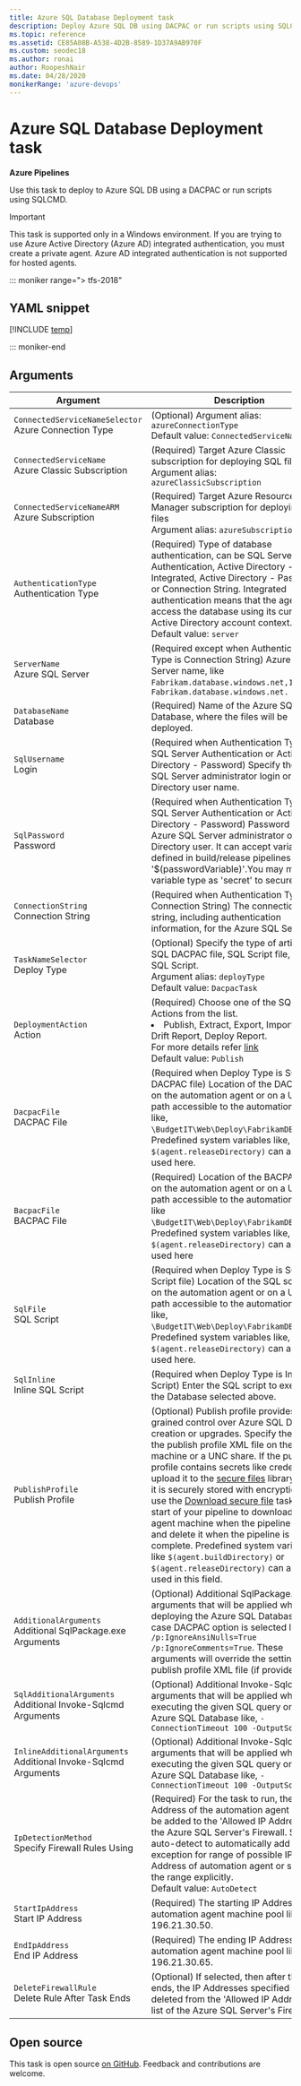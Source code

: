```yaml
---
title: Azure SQL Database Deployment task
description: Deploy Azure SQL DB using DACPAC or run scripts using SQLCMD
ms.topic: reference
ms.assetid: CE85A08B-A538-4D2B-8589-1D37A9AB970F
ms.custom: seodec18
ms.author: ronai
author: RoopeshNair
ms.date: 04/28/2020
monikerRange: 'azure-devops'
---
```


# Azure SQL Database Deployment task

**Azure Pipelines**

Use this task to deploy to Azure SQL DB using a DACPAC or run scripts using SQLCMD.

> [!IMPORTANT]
> This task is supported only in a Windows environment. If you are trying to use Azure Active Directory (Azure AD) integrated authentication, you must create a private agent. Azure AD integrated authentication is not supported for hosted agents.

::: moniker range="> tfs-2018"

## YAML snippet

[!INCLUDE [temp](../includes/yaml/SqlAzureDacpacDeploymentV1.md)]

::: moniker-end

## Arguments

|Argument|Description|
|--- |--- |
|`ConnectedServiceNameSelector`<br/>Azure Connection Type|(Optional) Argument alias: `azureConnectionType` <br/>Default value: `ConnectedServiceNameARM`|
|`ConnectedServiceName`<br/>Azure Classic Subscription|(Required) Target Azure Classic subscription for deploying SQL files <br/>Argument alias: `azureClassicSubscription`|
|`ConnectedServiceNameARM`<br/>Azure Subscription|(Required) Target Azure Resource Manager subscription for deploying SQL files <br/>Argument alias: `azureSubscription`|
|`AuthenticationType`<br/>Authentication Type|(Required) Type of database authentication, can be SQL Server Authentication, Active Directory - Integrated, Active Directory - Password, or Connection String. Integrated authentication means that the agent will access the database using its current Active Directory account context. <br/>Default value: `server`|
|`ServerName`<br/>Azure SQL Server|(Required except when Authentication Type is Connection String) Azure SQL Server name, like `Fabrikam.database.windows.net,1433` or `Fabrikam.database.windows.net.`|
|`DatabaseName`<br/>Database|(Required) Name of the Azure SQL Database, where the files will be deployed.|
|`SqlUsername`<br/>Login|(Required when Authentication Type is SQL Server Authentication or Active Directory - Password) Specify the Azure SQL Server administrator login or Active Directory user name.|
|`SqlPassword`<br/>Password|(Required when Authentication Type is SQL Server Authentication or Active Directory - Password) Password for the Azure SQL Server administrator or Active Directory user. It can accept variables defined in build/release pipelines as '$(passwordVariable)'.You may mark the variable type as 'secret' to secure it.|
|`ConnectionString`<br/>Connection String|(Required when Authentication Type is Connection String) The connection string, including authentication information, for the Azure SQL Server.|
|`TaskNameSelector`<br/>Deploy Type|(Optional) Specify the type of artifact, SQL DACPAC file, SQL Script file, or Inline SQL Script. <br/>Argument alias: `deployType` <br/>Default value: `DacpacTask`|
|`DeploymentAction` <br/>Action| (Required) Choose one of the SQL Actions from the list. <br/><li> Publish, Extract, Export, Import, Script, Drift Report, Deploy Report. <br/>For more details refer [link​](https://go.microsoft.com/fwlink/?linkid=875177) <br/>Default value: `Publish`|
|`DacpacFile`<br/>DACPAC File|(Required when Deploy Type is SQL DACPAC file) Location of the DACPAC file on the automation agent or on a UNC path accessible to the automation agent like, `\BudgetIT\Web\Deploy\FabrikamDB.dacpac`. Predefined system variables like, `$(agent.releaseDirectory)` can also be used here.|
|`BacpacFile` <br/>BACPAC File| (Required) Location of the BACPAC file on the automation agent or on a UNC path accessible to the automation agent like `\BudgetIT\Web\Deploy\FabrikamDB.bacpac`. Predefined system variables like, `$(agent.releaseDirectory)` can also be used here
|`SqlFile`<br/>SQL Script|(Required when Deploy Type is SQL Script file) Location of the SQL script file on the automation agent or on a UNC path accessible to the automation agent like, `\BudgetIT\Web\Deploy\FabrikamDB.sql`. Predefined system variables like, `$(agent.releaseDirectory)` can also be used here.|
|`SqlInline`<br/>Inline SQL Script|(Required when Deploy Type is Inline SQL Script) Enter the SQL script to execute on the Database selected above.|
|`PublishProfile`<br/>Publish Profile|(Optional) Publish profile provides fine-grained control over Azure SQL Database creation or upgrades. Specify the path to the publish profile XML file on the agent machine or a UNC share. If the publish profile contains secrets like credentials, upload it to the [secure files](../../library/secure-files.md) library where it is securely stored with encryption. Then use the [Download secure file](../utility/download-secure-file.md) task at the start of your pipeline to download it to the agent machine when the pipeline runs and delete it when the pipeline is complete. Predefined system variables like `$(agent.buildDirectory)` or `$(agent.releaseDirectory)` can also be used in this field.|
|`AdditionalArguments`<br/>Additional SqlPackage.exe Arguments|(Optional) Additional SqlPackage.exe arguments that will be applied when deploying the Azure SQL Database, in case DACPAC option is selected like, `/p:IgnoreAnsiNulls=True /p:IgnoreComments=True`. These arguments will override the settings in the publish profile XML file (if provided).|
|`SqlAdditionalArguments`<br/>Additional Invoke-Sqlcmd Arguments|(Optional) Additional Invoke-Sqlcmd arguments that will be applied when executing the given SQL query on the Azure SQL Database like, `-ConnectionTimeout 100 -OutputSqlErrors`|
|`InlineAdditionalArguments` <br/>Additional Invoke-Sqlcmd Arguments| (Optional) Additional Invoke-Sqlcmd arguments that will be applied when executing the given SQL query on the Azure SQL Database like, `-ConnectionTimeout 100 -OutputSqlErrors`|
|`IpDetectionMethod`<br/>Specify Firewall Rules Using|(Required) For the task to run, the IP Address of the automation agent has to be added to the 'Allowed IP Addresses' in the Azure SQL Server's Firewall. Select auto-detect to automatically add firewall exception for range of possible IP Address of automation agent or specify the range explicitly. <br/>Default value: `AutoDetect`|
|`StartIpAddress`<br/>Start IP Address|(Required) The starting IP Address of the automation agent machine pool like 196.21.30.50.|
|`EndIpAddress`<br/>End IP Address|(Required) The ending IP Address of the automation agent machine pool like 196.21.30.65.|
|`DeleteFirewallRule`<br/>Delete Rule After Task Ends|(Optional) If selected, then after the task ends, the IP Addresses specified here are deleted from the 'Allowed IP Addresses' list of the Azure SQL Server's Firewall.|

## Open source

This task is open source [on GitHub](https://github.com/Microsoft/azure-pipelines-tasks). Feedback and contributions are welcome.
